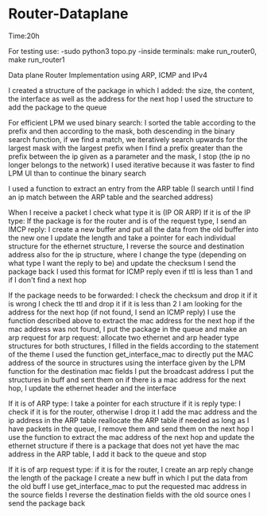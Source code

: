# Router-Dataplane
Time:20h

For testing use:
  -sudo python3 topo.py
  -inside terminals: make run_router0, make run_router1

Data plane Router Implementation using ARP, ICMP and IPv4
  
I created a structure of the package in which I added: the size, the content, the interface as well as the address for the next hop
I used the structure to add the package to the queue

For efficient LPM we used binary search:
      I sorted the table according to the prefix and then according to the mask, both descending
      in the binary search function, if we find a match, we iteratively search upwards for the largest mask with the largest prefix
             when I find a prefix greater than the prefix between the ip given as a parameter and the mask, I stop (the ip no longer belongs to the network)
             I used iterative because it was faster to find LPM Ul than to continue the binary search

I used a function to extract an entry from the ARP table (I search until I find an ip match between the ARP table and the searched address)


When I receive a packet I check what type it is (IP OR ARP)
     If it is of the IP type:
         If the package is for the router and is of the request type, I send an IMCP reply:
             I create a new buffer and put all the data from the old buffer into the new one
             I update the length and take a pointer for each individual structure
             for the ethernet structure, I reverse the source and destination address
             also for the ip structure, where I change the type (depending on what type I want the reply to be) and update the checksum
             I send the package back
              I used this format for ICMP reply even if ttl is less than 1 and if I don't find a next hop

If the package needs to be forwarded:
             I check the checksum and drop it if it is wrong
             I check the ttl and drop it if it is less than 2
             I am looking for the address for the next hop (if not found, I send an ICMP reply)
             I use the function described above to extract the mac address for the next hop
             if the mac address was not found, I put the package in the queue and make an arp request
                  for arp request:
                     allocate two ethernet and arp header type structures
                     for both structures, I filled in the fields according to the statement of the theme
                     I used the function get_interface_mac to directly put the MAC address of the source in structures using the interface given by the LPM function
                     for the destination mac fields I put the broadcast address
                     I put the structures in buff and sent them on
             if there is a mac address for the next hop, I update the ethernet header and the interface
    
If it is of ARP type:
         I take a pointer for each structure
         if it is reply type:
             I check if it is for the router, otherwise I drop it
             I add the mac address and the ip address in the ARP table
             reallocate the ARP table if needed
             as long as I have packets in the queue, I remove them and send them on the next hop
                  I use the function to extract the mac address of the next hop and update the ethernet structure
             if there is a package that does not yet have the mac address in the ARP table, I add it back to the queue and stop

If it is of arp request type:
             if it is for the router, I create an arp reply
                 change the length of the package
                 I create a new buff in which I put the data from the old buff
                 I use get_interface_mac to put the requested mac address in the source fields
                 I reverse the destination fields with the old source ones
                 I send the package back

